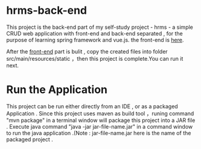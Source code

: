# hrms-back-end   
   This project is the back-end part of my self-study project - hrms - a simple CRUD web application with front-end and back-end separated , for the purpose of learning spring framework and vue.js.  the front-end is [here](https://github.com/songliansheng/hrms-front-end).
  
  After the [front-end](https://github.com/songliansheng/hrms-front-end) part is bulit , copy the created files into folder src/main/resources/static ，then this project is complete.You can run it next.
 # Run the Application
  This project can be run either directly from an IDE , or as a packaged Application . Since this project uses maven as build tool ，runing command "mvn package"  in a terminal window will package this project into a JAR file . Execute java command "java -jar jar-file-name.jar" in a command window to run the java application .(Note : jar-file-name.jar here is the name of the packaged project .

 
